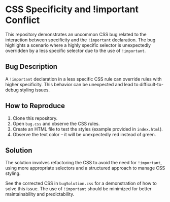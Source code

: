 # CSS Specificity and !important Conflict

This repository demonstrates an uncommon CSS bug related to the interaction between specificity and the `!important` declaration.  The bug highlights a scenario where a highly specific selector is unexpectedly overridden by a less specific selector due to the use of `!important`.

## Bug Description

A `!important` declaration in a less specific CSS rule can override rules with higher specificity. This behavior can be unexpected and lead to difficult-to-debug styling issues.

## How to Reproduce

1. Clone this repository.
2. Open `bug.css` and observe the CSS rules.
3. Create an HTML file to test the styles (example provided in `index.html`).
4. Observe the text color – it will be unexpectedly red instead of green. 

## Solution

The solution involves refactoring the CSS to avoid the need for `!important`, using more appropriate selectors and a structured approach to manage CSS styling.

See the corrected CSS in `bugSolution.css` for a demonstration of how to solve this issue.  The use of `!important` should be minimized for better maintainability and predictability.